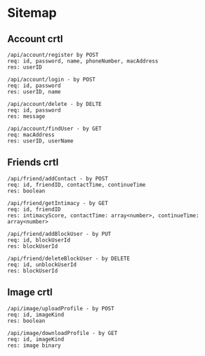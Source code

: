 # Sitemap
## Account crtl
```
/api/account/register by POST
req: id, password, name, phoneNumber, macAddress
res: userID
```

```
/api/account/login - by POST
req: id, password  
res: userID, name
```

```
/api/account/delete - by DELTE
req: id, password
res: message
```

```
/api/account/findUser - by GET
req: macAddress
res: userID, userName
```

## Friends crtl
```
/api/friend/addContact - by POST
req: id, friendID, contactTime, continueTime
res: boolean
```

```
/api/friend/getIntimacy - by GET
req: id, friendID   
res: intimacyScore, contactTime: array<number>, continueTime: array<number>
```

```
/api/friend/addBlockUser - by PUT
req: id, blockUserId
res: blockUserId
```

```
/api/friend/deleteBlockUser - by DELETE
req: id, unblockUserId
res: blockUserId
```

## Image crtl
```
/api/image/uploadProfile - by POST
req: id, imageKind
res: boolean
```

```
/api/image/downloadProfile - by GET
req: id, imageKind
res: image binary
```